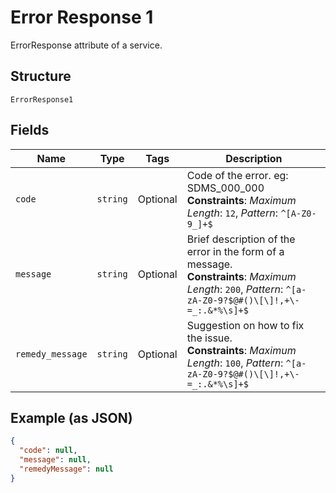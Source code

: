 
# Error Response 1

ErrorResponse attribute of a service.

## Structure

`ErrorResponse1`

## Fields

| Name | Type | Tags | Description |
|  --- | --- | --- | --- |
| `code` | `string` | Optional | Code of the error. eg: SDMS_000_000<br>**Constraints**: *Maximum Length*: `12`, *Pattern*: `^[A-Z0-9_]+$` |
| `message` | `string` | Optional | Brief description of the error in the form of a message.<br>**Constraints**: *Maximum Length*: `200`, *Pattern*: `^[a-zA-Z0-9?$@#()\[\]!,+\-=_:.&*%\s]+$` |
| `remedy_message` | `string` | Optional | Suggestion on how to fix the issue.<br>**Constraints**: *Maximum Length*: `100`, *Pattern*: `^[a-zA-Z0-9?$@#()\[\]!,+\-=_:.&*%\s]+$` |

## Example (as JSON)

```json
{
  "code": null,
  "message": null,
  "remedyMessage": null
}
```

